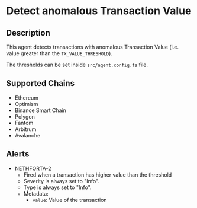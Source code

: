 # Detect anomalous Transaction Value

## Description

This agent detects transactions with anomalous Transaction Value (i.e. value greater than the `TX_VALUE_THRESHOLD`).

The thresholds can be set inside `src/agent.config.ts` file.

## Supported Chains

- Ethereum
- Optimism
- Binance Smart Chain
- Polygon
- Fantom
- Arbitrum
- Avalanche

## Alerts

- NETHFORTA-2
  - Fired when a transaction has higher value than the threshold
  - Severity is always set to "Info".
  - Type is always set to "Info".
  - Metadata:
    - `value`: Value of the transaction
